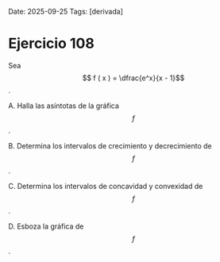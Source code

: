Date: 2025-09-25
Tags: [derivada]

# Ejercicio 108

 
Sea  $$ f ( x ) =  \dfrac{e^x}{x - 1}$$  .

A.    Halla las asíntotas de la gráfica  $$ f$$  .

B.    Determina los intervalos de crecimiento y decrecimiento de  $$ f$$  .

C.    Determina los intervalos de concavidad y convexidad de  $$ f$$  .

D.    Esboza la gráfica de  $$ f$$  .

